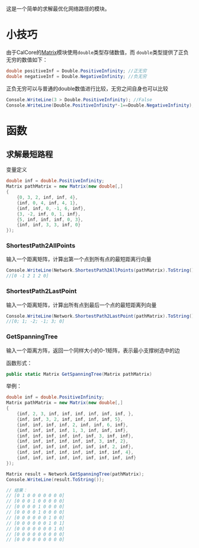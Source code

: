 这是一个简单的求解最优化网络路径的模块。

# 小技巧
由于CalCore的[Matrix](./Matrix.md)模块使用`double`类型存储数值，而  `double`类型提供了正负无穷的数值如下：
```C#
double positiveInf = Double.PositiveInfinity; //正无穷
double negativeInf = Double.NegativeInfinity; //负无穷
```
正负无穷可以与普通的double数值进行比较，无穷之间自身也可以比较
```C#
Console.WriteLine(3 > Double.PositiveInfinity); //False
Console.WriteLine(Double.PositiveInfinity*-1==Double.NegativeInfinity); //True
```

# 函数
## 求解最短路程
变量定义
```C#
double inf = double.PositiveInfinity;
Matrix pathMatrix = new Matrix(new double[,]
{
    {0, 3, 2, inf, inf, 4},
    {inf, 0, 4, inf, 4, 1},
    {inf, inf, 0, -1, 6, inf},
    {3, -2, inf, 0, 1, inf},
    {5, inf, inf, inf, 0, 3},
    {inf, inf, 3, 3, inf, 0}
});
```

### ShortestPath2AllPoints
输入一个距离矩阵，计算出第一个点到所有点的最短距离行向量
```C#
Console.WriteLine(Network.ShortestPath2AllPoints(pathMatrix).ToString() + "\n");
//[0 -1 2 1 2 0]
```

### ShortestPath2LastPoint
输入一个距离矩阵，计算出所有点到最后一个点的最短距离列向量
```C#
Console.WriteLine(Network.ShortestPath2LastPoint(pathMatrix).ToString() + "\n");
//[0; 1; -2; -1; 3; 0]
```

### GetSpanningTree
输入一个距离方阵，返回一个同样大小的0-1矩阵，表示最小支撑树选中的边

函数形式：
```C#
public static Matrix GetSpanningTree(Matrix pathMatrix)
```
举例：
```C#
double inf = double.PositiveInfinity;
Matrix pathMatrix = new Matrix(new double[,]
{
    {inf, 2, 3, inf, inf, inf, inf, inf, inf, },
    {inf, inf, 3, 2, inf, inf, inf, inf, 5},
    {inf, inf, inf, inf, 2, inf, inf, 6, inf},
    {inf, inf, inf, inf, 1, 3, inf, inf, inf},
    {inf, inf, inf, inf, inf, inf, 3, inf, inf},
    {inf, inf, inf, inf, inf, inf, 3, inf, 2},
    {inf, inf, inf, inf, inf, inf, inf, 2, inf},
    {inf, inf, inf, inf, inf, inf, inf, inf, 4},
    {inf, inf, inf, inf, inf, inf, inf, inf, inf}
});

Matrix result = Network.GetSpanningTree(pathMatrix);
Console.WriteLine(result.ToString());

// 结果：
// [0 1 0 0 0 0 0 0 0]
// [0 0 0 1 0 0 0 0 0]
// [0 0 0 0 1 0 0 0 0]
// [0 0 0 0 1 0 0 0 0]
// [0 0 0 0 0 0 1 0 0]
// [0 0 0 0 0 0 1 0 1]
// [0 0 0 0 0 0 0 1 0]
// [0 0 0 0 0 0 0 0 0]
// [0 0 0 0 0 0 0 0 0]
```